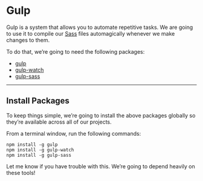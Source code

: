 # Gulp

Gulp is a system that allows you to automate repetitive tasks. We are going to use it to compile our [Sass](http://sass-lang.com/) files automagically whenever we make changes to them.

To do that, we’re going to need the following packages:

- [gulp](https://www.npmjs.com/package/gulp)
- [gulp-watch](https://www.npmjs.com/package/gulp-watch)
- [gulp-sass](https://www.npmjs.com/package/gulp-sass)

------

## Install Packages

To keep things simple, we’re going to install the above packages globally so they’re available across all of our projects.

From a terminal window, run the following commands:

    npm install -g gulp
    npm install -g gulp-watch
    npm install -g gulp-sass

Let me know if you have trouble with this. We’re going to depend heavily on these tools!
